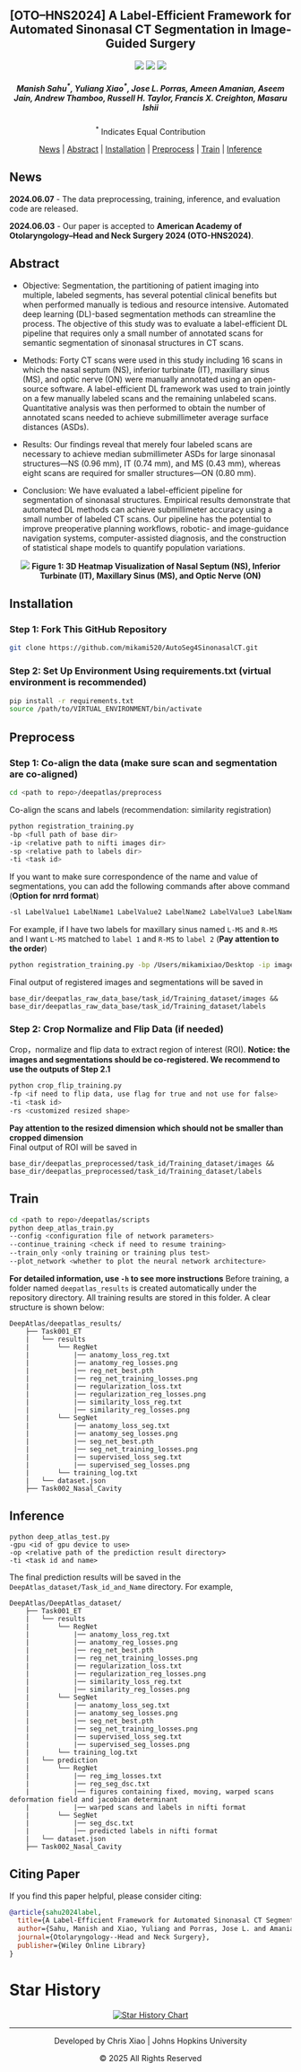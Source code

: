 <h2 align="center"> [OTO–HNS2024] A Label-Efficient Framework for Automated Sinonasal CT Segmentation in Image-Guided Surgery </h2>
<p align="center">
<a href="https://aao-hnsfjournals.onlinelibrary.wiley.com/doi/10.1002/ohn.868"><img src="https://img.shields.io/badge/Wiley-Paper-red"></a>
<a href="https://pubmed.ncbi.nlm.nih.gov/38922721/"><img src="https://img.shields.io/badge/PubMed-Link-blue"></a>
<a href="https://github.com/mikami520/AutoSeg4SinonasalCT"><img src="https://img.shields.io/badge/Code-Page-magenta"></a>
</p>
<h5 align="center"><em>Manish Sahu<sup>*</sup>, Yuliang Xiao<sup>*</sup>, Jose L. Porras, Ameen Amanian, Aseem Jain, Andrew Thamboo, Russell H. Taylor, Francis X. Creighton, Masaru Ishii</em></h5>
<p align="center"> <sup>*</sup> Indicates Equal Contribution </p>
<p align="center">
  <a href="#news">News</a> |
  <a href="#abstract">Abstract</a> |
  <a href="#installation">Installation</a> |
  <a href="#preprocess">Preprocess</a> |
  <a href="#train">Train</a> |
  <a href="#inference">Inference</a>
</p>

## News 

**2024.06.07** - The data preprocessing, training, inference, and evaluation code are released.

**2024.06.03** - Our paper is accepted to **American Academy of Otolaryngology–Head and Neck Surgery 2024 (OTO-HNS2024)**.

## Abstract

- Objective: Segmentation, the partitioning of patient imaging into multiple, labeled segments, has several potential clinical benefits but when performed manually is tedious and resource intensive. Automated deep learning (DL)-based segmentation methods can streamline the process. The objective of this study was to evaluate a label-efficient DL pipeline that requires only a small number of annotated scans for semantic segmentation of sinonasal structures in CT scans.

- Methods: Forty CT scans were used in this study including 16 scans in which the nasal septum (NS), inferior turbinate (IT), maxillary sinus (MS), and optic nerve (ON) were manually annotated using an open-source software. A label-efficient DL framework was used to train jointly on a few manually labeled scans and the remaining unlabeled scans. Quantitative analysis was then performed to obtain the number of annotated scans needed to achieve submillimeter average surface distances (ASDs).

- Results: Our findings reveal that merely four labeled scans are necessary to achieve median submillimeter ASDs for large sinonasal structures—NS (0.96 mm), IT (0.74 mm), and MS (0.43 mm), whereas eight scans are required for smaller structures—ON (0.80 mm).

- Conclusion: We have evaluated a label-efficient pipeline for segmentation of sinonasal structures. Empirical results demonstrate that automated DL methods can achieve submillimeter accuracy using a small number of labeled CT scans. Our pipeline has the potential to improve preoperative planning workflows, robotic- and image-guidance navigation systems, computer-assisted diagnosis, and the construction of statistical shape models to quantify population variations.

<p align="center">
  <img src="assets/nasal.gif" />
  <b>Figure 1: 3D Heatmap Visualization of Nasal Septum (NS), Inferior Turbinate (IT), Maxillary Sinus (MS), and Optic Nerve (ON)</b>
</p>

## Installation

### Step 1: Fork This GitHub Repository 

```bash
git clone https://github.com/mikami520/AutoSeg4SinonasalCT.git
```

### Step 2: Set Up Environment Using requirements.txt (virtual environment is recommended)

```bash
pip install -r requirements.txt
source /path/to/VIRTUAL_ENVIRONMENT/bin/activate 
```

## Preprocess

### Step 1: Co-align the data (make sure scan and segmentation are co-aligned)

```bash
cd <path to repo>/deepatlas/preprocess
```

Co-align the scans and labels (recommendation: similarity registration)

```bash
python registration_training.py 
-bp <full path of base dir> 
-ip <relative path to nifti images dir> 
-sp <relative path to labels dir>
-ti <task id> 
```

If you want to make sure correspondence of the name and value of segmentations, you can add the following commands after above command (**Option for nrrd format**)

```bash
-sl LabelValue1 LabelName1 LabelValue2 LabelName2 LabelValue3 LabelName3 ...
```

For example, if I have two labels for maxillary sinus named ```L-MS``` and ```R-MS``` and I want ```L-MS``` matched to ```label 1``` and ```R-MS``` to ```label 2``` (**Pay attention to the order**)

```bash
python registration_training.py -bp /Users/mikamixiao/Desktop -ip images -sp labels -sl 1 L-MS 2 R-MS
```

Final output of registered images and segmentations will be saved in 

```text
base_dir/deepatlas_raw_data_base/task_id/Training_dataset/images && base_dir/deepatlas_raw_data_base/task_id/Training_dataset/labels
```

### Step 2: Crop Normalize and Flip Data (if needed)

Crop，normalize and flip data to extract region of interest (ROI). **Notice: the images and segmentations should be co-registered. We recommend to use the outputs of Step 2.1**

```bash
python crop_flip_training.py 
-fp <if need to flip data, use flag for true and not use for false> 
-ti <task id> 
-rs <customized resized shape>
``` 

**Pay attention to the resized dimension which should not be smaller than cropped dimension**\
Final output of ROI will be saved in

```text
base_dir/deepatlas_preprocessed/task_id/Training_dataset/images && base_dir/deepatlas_preprocessed/task_id/Training_dataset/labels
```

## Train

```bash
cd <path to repo>/deepatlas/scripts
python deep_atlas_train.py
--config <configuration file of network parameters>
--continue_training <check if need to resume training>
--train_only <only training or training plus test>
--plot_network <whether to plot the neural network architecture>
```

**For detailed information, use ```-h``` to see more instructions**
Before training, a folder named ```deepatlas_results``` is created automatically under the repository directory. All training results are stored in this folder. A clear structure is shown below:

```text
DeepAtlas/deepatlas_results/
    ├── Task001_ET
    |   └── results
    |       └── RegNet
    |           |── anatomy_loss_reg.txt
    |           |── anatomy_reg_losses.png
    |           |── reg_net_best.pth
    |           |── reg_net_training_losses.png
    |           |── regularization_loss.txt
    |           |── regularization_reg_losses.png
    |           |── similarity_loss_reg.txt
    |           |── similarity_reg_losses.png
    |       └── SegNet
    |           |── anatomy_loss_seg.txt
    |           |── anatomy_seg_losses.png
    |           |── seg_net_best.pth
    |           |── seg_net_training_losses.png
    |           |── supervised_loss_seg.txt
    |           |── supervised_seg_losses.png
    |       └── training_log.txt
    |   └── dataset.json
    ├── Task002_Nasal_Cavity
```

## Inference

```
python deep_atlas_test.py
-gpu <id of gpu device to use>
-op <relative path of the prediction result directory>
-ti <task id and name>
```

The final prediction results will be saved in the ```DeepAtlas_dataset/Task_id_and_Name``` directory. For example,

```text
DeepAtlas/DeepAtlas_dataset/
    ├── Task001_ET
    |   └── results
    |       └── RegNet
    |           |── anatomy_loss_reg.txt
    |           |── anatomy_reg_losses.png
    |           |── reg_net_best.pth
    |           |── reg_net_training_losses.png
    |           |── regularization_loss.txt
    |           |── regularization_reg_losses.png
    |           |── similarity_loss_reg.txt
    |           |── similarity_reg_losses.png
    |       └── SegNet
    |           |── anatomy_loss_seg.txt
    |           |── anatomy_seg_losses.png
    |           |── seg_net_best.pth
    |           |── seg_net_training_losses.png
    |           |── supervised_loss_seg.txt
    |           |── supervised_seg_losses.png
    |       └── training_log.txt
    |   └── prediction
    |       └── RegNet
    |           |── reg_img_losses.txt
    |           |── reg_seg_dsc.txt
    |           |── figures containing fixed, moving, warped scans deformation field and jacobian determinant
    |           |── warped scans and labels in nifti format
    |       └── SegNet
    |           |── seg_dsc.txt
    |           |── predicted labels in nifti format
    |   └── dataset.json
    ├── Task002_Nasal_Cavity
```

## Citing Paper

If you find this paper helpful, please consider citing:
```bibtex
@article{sahu2024label,
  title={A Label-Efficient Framework for Automated Sinonasal CT Segmentation in Image-Guided Surgery},
  author={Sahu, Manish and Xiao, Yuliang and Porras, Jose L. and Amanian, Ameen and Jain, Aseem and Thamboo, Andrew and Taylor, Russell H. and Creighton, Francis X. and Ishii, Masaru},
  journal={Otolaryngology--Head and Neck Surgery},
  publisher={Wiley Online Library}
}
```

# Star History
<p align="center">
  <a href="https://www.star-history.com/#mikami520/AutoSeg4SinonasalCT&Date">
   <picture>
     <source media="(prefers-color-scheme: dark)" srcset="https://api.star-history.com/svg?repos=mikami520/AutoSeg4SinonasalCT&type=Date&theme=dark" />
     <source media="(prefers-color-scheme: light)" srcset="https://api.star-history.com/svg?repos=mikami520/AutoSeg4SinonasalCT&type=Date" />
     <img alt="Star History Chart" src="https://api.star-history.com/svg?repos=mikami520/AutoSeg4SinonasalCT&type=Date" />
   </picture>
  </a>
</p>

---
<div align="center">
<p>Developed by Chris Xiao | Johns Hopkins University</p>
<p>© 2025 All Rights Reserved</p>
</div>
